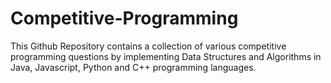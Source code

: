 # Competitive-Programming
This Github Repository contains a collection of various competitive programming questions by implementing Data Structures and Algorithms in Java, Javascript, Python and C++ programming languages.

